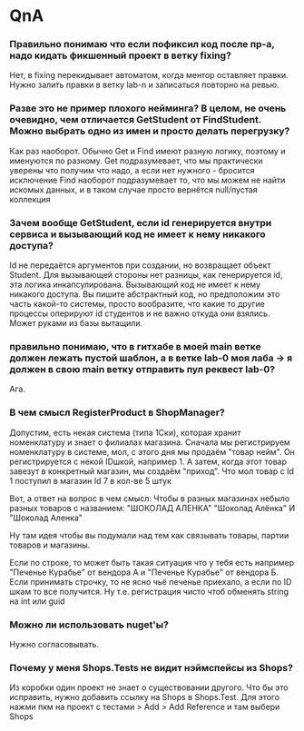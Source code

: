 # QnA

### Правильно понимаю что если пофиксил код после пр-а, надо кидать фикшенный проект в ветку fixing?

Нет, в fixing перекидывает автоматом, когда ментор оставляет правки. Нужно залить правки в ветку lab-n и записаться повторно на ревью.

### Разве это не пример плохого нейминга? В целом, не очень очевидно, чем отличается GetStudent от FindStudent. Можно выбрать одно из имен и просто делать перегрузку?

Как раз наоборот. Обычно Get и Find имеют разную логику, поэтому и именуются по разному.
Get подразумевает, что мы практически уверены что получим что надо, а если нет нужного - бросится исключение
Find наоборот подразумевает то, что мы можем не найти искомых данных, и в таком случае просто вернётся null/пустая коллекция

### Зачем вообще GetStudent, если id генерируется внутри сервиса и вызывающий код не имеет к нему никакого доступа?

Id не передаётся аргументов при создании, но возвращает объект Student. Для вызывающей стороны нет разницы, как генерируется id, эта логика инкапсулирована. Вызывающий код не имеет к нему никакого доступа. Вы пишите абстрактный код, но предположим это часть какой-то системы, просто вообразите, что какие то другие процессы оперируют id студентов и не важно откуда они взялись. Может руками из базы вытащили.

### правильно понимаю, что в гитхабе в моей main ветке должен лежать пустой шаблон, а в ветке lab-0 моя лаба -> я должен в свою main ветку отправить пул реквест lab-0?

Ага.

### В чем смысл RegisterProduct в ShopManager?

Допустим, есть некая система (типа 1Ски), которая хранит номенклатуру и знает о филиалах магазина. Сначала мы регистрируем номенклатуру в системе, мол, с этого дня мы продаём "товар нейм". Он регистрируется с некой IDшкой, например 1. А затем, когда этот товар завезут в конкретный магазин, мы создаём "приход". Что мол товар с Id 1 поступил в магазин Id 7 в кол-ве 5 штук

Вот, а ответ на вопрос в чем смысл:
Чтобы в разных магазинах небыло разных товаров с названием:
"ШОКОЛАД АЛЕНКА"
"Шоколад Алёнка"
И "Шоколад Аленка"

Ну там идея чтобы вы подумали над тем как связывать товары, партии товаров и магазины.

Если по строке, то может быть такая ситуация что у тебя есть например "Печенье Курабье" от вендора А и "Печенье Курабье" от вендора Б.
Если принимать строчку, то не ясно чьё печенье приехало, а если по ID шкам то все получится. Ну т.е. регистрация чисто чтоб обменять string на int или guid

### Можно ли использовать nuget'ы?

Нужно согласовывать.

### Почему у меня Shops.Tests не видит нэймспейсы из Shops?

Из коробки один проект не знает о существовании другого. Что бы это исправить, нужно добавить ссылку на Shops в Shops.Test. Для этого нажми пкм на проект с тестами > Add > Add Reference и там выбери Shops